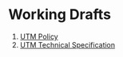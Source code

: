 # Working Drafts

1. [UTM Policy](./utm-policy.md)
1. [UTM Technical Specification](./utm-tech-spec.md)
